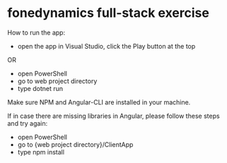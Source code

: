 # fonedynamics full-stack exercise

How to run the app:
- open the app in Visual Studio, click the Play button at the top

OR

- open PowerShell
- go to web project directory
- type dotnet run

Make sure NPM and Angular-CLI are installed in your machine.

If in case there are missing libraries in Angular, please follow these steps and try again:
- open PowerShell
- go to {web project directory}/ClientApp
- type npm install
